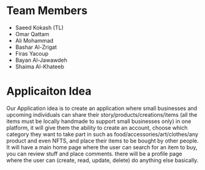# Team Members #
- Saeed Kokash (TL)
- Omar Qattam
- Ali Mohammad
- Bashar Al-Zrigat
- Firas Yacoup
- Bayan Al-Jawawdeh
- Shaima Al-Khateeb

# Applicaiton Idea #

Our Application idea is to create an application where small businesses and upcoming individuals can share their story/products/creations/items (all the items must be locally handmade to support small businesses only) in one platform, it will give them the ability to create an account, choose which category they want to take part in such as food/accessories/art/clothes/any product and even NFTS, and place their items to be bought by other people. It will have a main home page where the user can search for an item to buy, you can review stuff and place comments. there will be a profile page where the user can (create, read, update, delete) do anything else basically.
